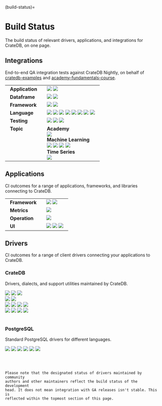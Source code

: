 (build-status)=

# Build Status

The build status of relevant drivers, applications, and integrations
for CrateDB, on one page.

<style>
table td, table td * {
  vertical-align: top;
}
th, td {
  padding-right: 1em;
  padding-left: 1em;
}
/*
In `crate-docs-theme`, `src/crate/theme/rtd/crate/static/css/custom.css`
defines a style we don't want to apply here, specifically on `connect/index`.
*/
.wrapper-content-right .section img {
  margin-bottom: unset !important;
}
</style>


## Integrations

End-to-end QA integration tests against CrateDB Nightly,
on behalf of [cratedb-examples] and [academy-fundamentals-course].

<table>
<tbody>

<tr>
<td>
<b>Application</b>
</td>
<td>
<a href="https://github.com/crate/cratedb-examples/actions/workflows/application-apache-kafka-flink.yml">
    <img src="https://img.shields.io/github/actions/workflow/status/crate/cratedb-examples/application-apache-kafka-flink.yml?label=Apache Kafka, Apache Flink" loading="lazy"></a>
<a href="https://github.com/crate/cratedb-examples/actions/workflows/application-apache-superset.yml">
    <img src="https://img.shields.io/github/actions/workflow/status/crate/cratedb-examples/application-apache-superset.yml?label=Apache Superset" loading="lazy"></a>
</td>
</tr>

<tr>
<td>
<b>Dataframe</b>
</td>
<td>
<a href="https://github.com/crate/cratedb-examples/actions/workflows/dataframe-dask.yml">
    <img src="https://img.shields.io/github/actions/workflow/status/crate/cratedb-examples/dataframe-dask.yml?label=Dask" loading="lazy"></a>
<a href="https://github.com/crate/cratedb-examples/actions/workflows/dataframe-pandas.yml">
    <img src="https://img.shields.io/github/actions/workflow/status/crate/cratedb-examples/dataframe-pandas.yml?label=pandas" loading="lazy"></a>
</td>
</tr>

<tr>
<td>
<b>Framework</b>
</td>
<td>
<a href="https://github.com/crate/cratedb-examples/actions/workflows/framework-gradio.yml">
    <img src="https://img.shields.io/github/actions/workflow/status/crate/cratedb-examples/framework-gradio.yml?label=Gradio" loading="lazy"></a>
<a href="https://github.com/crate/cratedb-examples/actions/workflows/framework-streamlit.yml">
    <img src="https://img.shields.io/github/actions/workflow/status/crate/cratedb-examples/framework-streamlit.yml?label=Streamlit" loading="lazy"></a>
</td>
</tr>

<tr>
<td>
<b>Language</b>
</td>
<td>
<a href="https://github.com/crate/cratedb-examples/actions/workflows/lang-npgsql.yml">
      <img src="https://img.shields.io/github/actions/workflow/status/crate/cratedb-examples/lang-npgsql.yml?label=npgsql" loading="lazy"></a>
<a href="https://github.com/crate/cratedb-examples/actions/workflows/lang-java-jooq.yml">
      <img src="https://img.shields.io/github/actions/workflow/status/crate/cratedb-examples/lang-java-jooq.yml?label=Java jOOQ" loading="lazy"></a>
<a href="https://github.com/crate/cratedb-examples/actions/workflows/lang-java-maven.yml">
      <img src="https://img.shields.io/github/actions/workflow/status/crate/cratedb-examples/lang-java-maven.yml?label=Java JDBC" loading="lazy"></a>
<a href="https://github.com/crate/cratedb-examples/actions/workflows/lang-php-amphp.yml">
      <img src="https://img.shields.io/github/actions/workflow/status/crate/cratedb-examples/lang-php-amphp.yml?label=PHP AMPHP" loading="lazy"></a>
<a href="https://github.com/crate/cratedb-examples/actions/workflows/lang-php-pdo.yml">
      <img src="https://img.shields.io/github/actions/workflow/status/crate/cratedb-examples/lang-php-pdo.yml?label=PHP PDO" loading="lazy"></a>
<a href="https://github.com/crate/cratedb-examples/actions/workflows/lang-python-dbapi.yml">
      <img src="https://img.shields.io/github/actions/workflow/status/crate/cratedb-examples/lang-python-dbapi.yml?label=Python DB API" loading="lazy"></a>
<a href="https://github.com/crate/cratedb-examples/actions/workflows/lang-python-sqlalchemy.yml">
      <img src="https://img.shields.io/github/actions/workflow/status/crate/cratedb-examples/lang-python-sqlalchemy.yml?label=Python SQLAlchemy" loading="lazy"></a>
<a href="https://github.com/crate/cratedb-examples/actions/workflows/lang-ruby.yml">
      <img src="https://img.shields.io/github/actions/workflow/status/crate/cratedb-examples/lang-ruby.yml?label=Ruby" loading="lazy"></a>
</td>
</tr>

<tr>
<td>
<b>Testing</b>
</td>
<td>
<a href="https://github.com/crate/cratedb-examples/actions/workflows/testing-testcontainers-java.yml">
    <img src="https://img.shields.io/github/actions/workflow/status/crate/cratedb-examples/testing-testcontainers-java.yml?label=Testcontainers for Java" loading="lazy"></a>
<a href="https://github.com/crate/cratedb-examples/actions/workflows/testing-testcontainers-python.yml">
    <img src="https://img.shields.io/github/actions/workflow/status/crate/cratedb-examples/testing-testcontainers-python.yml?label=Testcontainers for Python" loading="lazy"></a>
<a href="https://github.com/crate/cratedb-examples/actions/workflows/testing-native-python.yml">
    <img src="https://img.shields.io/github/actions/workflow/status/crate/cratedb-examples/testing-native-python.yml?label=Native testing for Python" loading="lazy"></a>
</td>
</tr>

<tr>
<td>
<b>Topic</b>
</td>
<td>
<div>
<b>Academy</b>
<br>
<a href="https://github.com/crate/academy-fundamentals-course/actions/workflows/tests.yml">
    <img src="https://img.shields.io/github/actions/workflow/status/crate/academy-fundamentals-course/tests.yml?label=Fundamentals Course" loading="lazy"></a>
</div>
<div>
<b>Machine Learning</b>
<br>
<a href="https://github.com/crate/cratedb-examples/actions/workflows/ml-automl.yml">
    <img src="https://img.shields.io/github/actions/workflow/status/crate/cratedb-examples/ml-automl.yml?label=AutoML" loading="lazy"></a>
<a href="https://github.com/crate/cratedb-examples/actions/workflows/ml-langchain.yml">
    <img src="https://img.shields.io/github/actions/workflow/status/crate/cratedb-examples/ml-langchain.yml?label=LangChain" loading="lazy"></a>
<a href="https://github.com/crate/cratedb-examples/actions/workflows/ml-llamaindex.yml">
    <img src="https://img.shields.io/github/actions/workflow/status/crate/cratedb-examples/ml-llamaindex.yml?label=LlamaIndex" loading="lazy"></a>
<a href="https://github.com/crate/cratedb-examples/actions/workflows/ml-mlflow.yml">
    <img src="https://img.shields.io/github/actions/workflow/status/crate/cratedb-examples/ml-mlflow.yml?label=MLflow" loading="lazy"></a>
</div>
<div>
<b>Time Series</b>
<br>
<a href="https://github.com/crate/cratedb-examples/actions/workflows/timeseries.yml">
    <img src="https://img.shields.io/github/actions/workflow/status/crate/cratedb-examples/timeseries.yml?label=Time%20Series" loading="lazy"></a>
</div>
</td>
</tr>

</tbody>
</table>


## Applications

CI outcomes for a range of applications, frameworks, and libraries connecting
to CrateDB.

<table>
<tbody>

<tr>
<td>
<b>Framework</b>
</td>
<td>
<a href="https://github.com/crate/cratedb-airflow-tutorial/actions/workflows/main.yml">
    <img src="https://img.shields.io/github/actions/workflow/status/crate/cratedb-airflow-tutorial/main.yml?label=Apache Airflow" loading="lazy"></a>
<a href="https://github.com/crate/mlflow-cratedb/actions/workflows/main.yml">
    <img src="https://img.shields.io/github/actions/workflow/status/crate/mlflow-cratedb/main.yml?label=MLflow for CrateDB" loading="lazy"></a>
</td>
</tr>

<tr>
<td>
<b>Metrics</b>
</td>
<td>
<a href="https://github.com/crate/cratedb-prometheus-adapter/actions/workflows/main.yml">
    <img src="https://img.shields.io/github/actions/workflow/status/crate/cratedb-prometheus-adapter/tests.yml?label=CrateDB Prometheus Adapter" loading="lazy"></a>
</td>
</tr>

<tr>
<td>
<b>Operation</b>
</td>
<td>
<a href="https://github.com/crate/crate-operator/actions/workflows/main.yml">
    <img src="https://img.shields.io/github/actions/workflow/status/crate/crate-operator/main.yaml?label=CrateDB Kubernetes Operator" loading="lazy"></a>
</td>
</tr>

<tr>
<td>
<b>UI</b>
</td>
<td>
<a href="https://github.com/crate/crate-admin/actions/workflows/main.yml">
    <img src="https://img.shields.io/github/actions/workflow/status/crate/crate-admin/tests.yml?label=CrateDB Admin UI" loading="lazy"></a>
<a href="https://github.com/crate/crash/actions/workflows/main.yml">
    <img src="https://img.shields.io/github/actions/workflow/status/crate/crash/main.yml?label=Crash CLI" loading="lazy"></a>
<a href="https://github.com/crate/croud/actions/workflows/main.yml">
    <img src="https://img.shields.io/github/actions/workflow/status/crate/croud/main.yml?label=Croud CLI" loading="lazy"></a>
</td>
</tr>

</tbody>
</table>


## Drivers

CI outcomes for a range of client drivers connecting your applications to CrateDB.

### CrateDB
Drivers, dialects, and support utilities maintained by CrateDB.

<a href="https://github.com/crate/crate-python/actions/workflows/tests.yml">
    <img src="https://img.shields.io/github/actions/workflow/status/crate/crate-python/tests.yml?label=crate-python" loading="lazy"></a>
<a href="https://github.com/crate/sqlalchemy-cratedb/actions/workflows/tests.yml">
    <img src="https://img.shields.io/github/actions/workflow/status/crate/sqlalchemy-cratedb/tests.yml?label=sqlalchemy-cratedb" loading="lazy"></a>
<a href="https://github.com/crate/micropython-cratedb/actions/workflows/tests.yml">
    <img src="https://img.shields.io/github/actions/workflow/status/crate/micropython-cratedb/tests.yml?label=micropython-cratedb" loading="lazy"></a>
<br>
<a href="https://github.com/crate/cratedb-sqlparse/actions/workflows/python.yml">
    <img src="https://img.shields.io/github/actions/workflow/status/crate/cratedb-sqlparse/python.yml?label=cratedb-sqlparse (python)" loading="lazy"></a>
<a href="https://github.com/crate/cratedb-sqlparse/actions/workflows/javascript.yml">
    <img src="https://img.shields.io/github/actions/workflow/status/crate/cratedb-sqlparse/javascript.yml?label=cratedb-sqlparse (javascript)" loading="lazy"></a>
<br>
<a href="https://github.com/crate/cratedb-toolkit/actions/workflows/main.yml">
    <img src="https://img.shields.io/github/actions/workflow/status/crate/cratedb-toolkit/main.yml?label=CrateDB Toolkit" loading="lazy"></a>
<a href="https://github.com/crate/cratedb-toolkit/actions/workflows/dynamodb.yml">
    <img src="https://img.shields.io/github/actions/workflow/status/crate/cratedb-toolkit/dynamodb.yml?label=CTK%2BDynamoDB" loading="lazy"></a>
<a href="https://github.com/crate/cratedb-toolkit/actions/workflows/influxdb.yml">
    <img src="https://img.shields.io/github/actions/workflow/status/crate/cratedb-toolkit/influxdb.yml?label=CTK%2BInfluxDB" loading="lazy"></a>
<a href="https://github.com/crate/cratedb-toolkit/actions/workflows/mongodb.yml">
    <img src="https://img.shields.io/github/actions/workflow/status/crate/cratedb-toolkit/mongodb.yml?label=CTK%2BMongoDB" loading="lazy"></a>
<br>
<a href="https://github.com/crate/crate-pdo/actions/workflows/tests.yml">
    <img src="https://img.shields.io/github/actions/workflow/status/crate/crate-pdo/tests.yml?label=crate-pdo" loading="lazy"></a>
<a href="https://github.com/crate/crate-dbal/actions/workflows/tests.yml">
    <img src="https://img.shields.io/github/actions/workflow/status/crate/crate-dbal/tests.yml?label=crate-dbal" loading="lazy"></a>
<a href="https://github.com/crate/crate_ruby/actions/workflows/tests.yml">
    <img src="https://img.shields.io/github/actions/workflow/status/crate/crate_ruby/tests.yml?label=crate_ruby" loading="lazy"></a>
<a href="https://github.com/crate/activerecord-crate-adapter/actions/workflows/tests.yml">
    <img src="https://img.shields.io/github/actions/workflow/status/crate/activerecord-crate-adapter/tests.yml?label=activerecord-crate-adapter" loading="lazy"></a>

<br>
<br>

### PostgreSQL
Standard PostgreSQL drivers for different languages.

<a href="https://github.com/pgjdbc/pgjdbc/actions/workflows/main.yml">
    <img src="https://img.shields.io/github/actions/workflow/status/pgjdbc/pgjdbc/main.yml?label=pgjdbc" loading="lazy"></a>
<a href="https://github.com/npgsql/npgsql/actions/workflows/build.yml">
    <img src="https://img.shields.io/github/actions/workflow/status/npgsql/npgsql/build.yml?label=npgsql" loading="lazy"></a>
<a href="https://github.com/psycopg/psycopg2/actions/workflows/tests.yml">
    <img src="https://img.shields.io/github/actions/workflow/status/psycopg/psycopg2/tests.yml?label=psycopg2" loading="lazy"></a>
<a href="https://github.com/psycopg/psycopg/actions/workflows/tests.yml">
    <img src="https://img.shields.io/github/actions/workflow/status/psycopg/psycopg/tests.yml?label=psycopg3" loading="lazy"></a>
<a href="https://github.com/MagicStack/asyncpg/actions/workflows/tests.yml">
    <img src="https://img.shields.io/github/actions/workflow/status/MagicStack/asyncpg/tests.yml?label=asyncpg" loading="lazy"></a>
<a href="https://github.com/brianc/node-postgres/actions/workflows/ci.yml">
    <img src="https://img.shields.io/github/actions/workflow/status/brianc/node-postgres/ci.yml?label=node-postgres" loading="lazy"></a>

<br><br>


```{note}
Please note that the designated status of drivers maintained by community
authors and other maintainers reflect the build status of the development
head. It does not mean integration with GA releases isn't stable. This is
reflected within the topmost section of this page.
```


[academy-fundamentals-course]: https://github.com/crate/academy-fundamentals-course
[cratedb-examples]: https://github.com/crate/cratedb-examples
